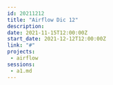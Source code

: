 ```yaml
---
id: 20211212
title: "Airflow Dic 12"
description: 
date: 2021-11-15T12:00:00Z
start_date: 2021-12-12T12:00:00Z
link: "#" 
projects: 
 - airflow
sessions: 
 - a1.md
---
```


